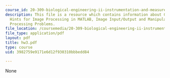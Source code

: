 ```yaml
---
course_id: 20-309-biological-engineering-ii-instrumentation-and-measurement-fall-2006
description: This file is a resource which contains information about Guidelines and
  Hints for Image Processing in MATLAB, Image Input/Output and Manipulation and Image
  Processing Problems.
file_location: /coursemedia/20-309-biological-engineering-ii-instrumentation-and-measurement-fall-2006/3982759e9171e6d12f930310bbbedd84_hw3.pdf
file_type: application/pdf
layout: pdf
title: hw3.pdf
type: course
uid: 3982759e9171e6d12f930310bbbedd84

---
```

None
